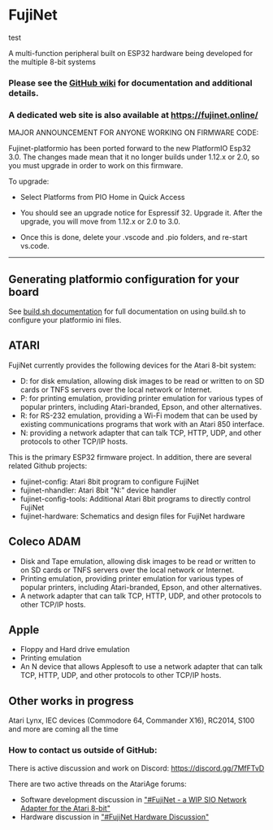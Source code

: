 # FujiNet

test

A multi-function peripheral built on ESP32 hardware being developed for the multiple 8-bit systems

### Please see the [GitHub wiki](https://github.com/FujiNetWIFI/fujinet-platformio/wiki) for documentation and additional details.

### A dedicated web site is also available at https://fujinet.online/

MAJOR ANNOUNCEMENT FOR ANYONE WORKING ON FIRMWARE CODE:

Fujinet-platformio has been ported forward to the new PlatformIO Esp32 3.0. The changes made mean that it no longer builds under 1.12.x or 2.0, so you must upgrade in order to work on this firmware.

To upgrade:

* Select Platforms from PIO Home in Quick Access

* You should see an upgrade notice for Espressif 32. Upgrade it. After the upgrade, you will move from 1.12.x or 2.0 to 3.0.

* Once this is done, delete your .vscode and .pio folders, and re-start vs.code.

-------------------------------------------------

## Generating platformio configuration for your board

See [build.sh documentation](build-sh.md) for full documentation on using build.sh to configure your platformio ini files.

## ATARI

FujiNet currently provides the following devices for the Atari 8-bit system:

* D: for disk emulation, allowing disk images to be read or written to on SD cards or TNFS servers over the local network or Internet.
* P: for printing emulation, providing printer emulation for various types of popular printers, including Atari-branded, Epson, and other alternatives.
* R: for RS-232 emulation, providing a Wi-Fi modem that can be used by existing communications programs that work with an Atari 850 interface.
* N: providing a network adapter that can talk TCP, HTTP, UDP, and other protocols to other TCP/IP hosts.

This is the primary ESP32 firmware project. In addition, there are several related Github projects:

* fujinet-config: Atari 8bit program to configure FujiNet
* fujinet-nhandler: Atari 8bit "N:" device handler
* fujinet-config-tools: Additional Atari 8bit programs to directly control FujiNet
* fujinet-hardware: Schematics and design files for FujiNet hardware

## Coleco ADAM

* Disk and Tape emulation, allowing disk images to be read or written to on SD cards or TNFS servers over the local network or Internet.
* Printing emulation, providing printer emulation for various types of popular printers, including Atari-branded, Epson, and other alternatives.
* A network adapter that can talk TCP, HTTP, UDP, and other protocols to other TCP/IP hosts.

## Apple

* Floppy and Hard drive emulation
* Printing emulation
* An N device that allows Applesoft to use a network adapter that can talk TCP, HTTP, UDP, and other protocols to other TCP/IP hosts.

## Other works in progress

Atari Lynx, IEC devices (Commodore 64, Commander X16), RC2014, S100 and more are coming all the time

### How to contact us outside of GitHub:

There is active discussion and work on Discord: https://discord.gg/7MfFTvD

There are two active threads on the AtariAge forums:  
* Software development discussion in
["#FujiNet - a WIP SIO Network Adapter for the Atari 8-bit"](https://atariage.com/forums/topic/298720-fujinet-a-wip-sio-network-adapter-for-the-atari-8-bit/)  
* Hardware discussion in
["#FujiNet Hardware Discussion"](https://atariage.com/forums/topic/306728-fujinet-hardware-discussion/)

